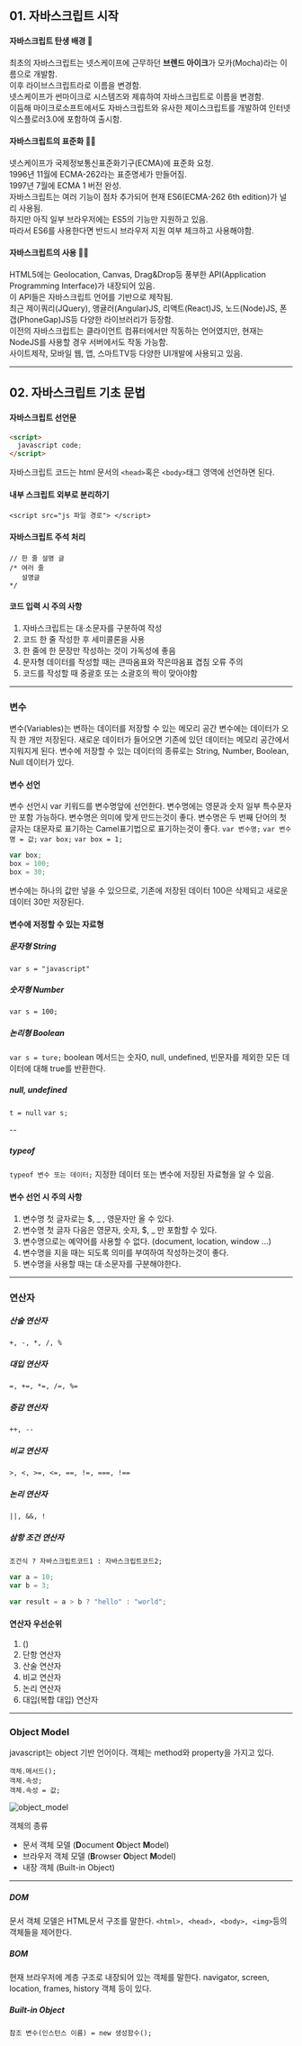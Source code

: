 ## 01. 자바스크립트 시작

#### 자바스크립트 탄생 배경 👶
최초의 자바스크립트는 넷스케이프에 근무하던 **브렌드 아이크**가 모카(Mocha)라는 이름으로 개발함.  
이후 라이브스크립트라로 이름을 변경함.  
넷스케이프가 썬마이크로 시스템즈와 제휴하여 자바스크립트로 이름을 변경함.  
이듬해 마이크로소프트에서도 자바스크립트와 유사한 제이스크립트를 개발하여 인터넷 익스플로러3.0에 포함하여 출시함.  

#### 자바스크립트의 표준화 👨‍💻
넷스케이프가 국제정보통신표준화기구(ECMA)에 표준화 요청.  
1996년 11월에 ECMA-262라는 표준명세가 만들어짐.  
1997년 7월에 ECMA 1 버전 완성.  
자바스크립트는 여러 기능이 점차 추가되어 현재 ES6(ECMA-262 6th edition)가 널리 사용됨.  
하지만 아직 일부 브라우저에는 ES5의 기능만 지원하고 있음.  
따라서 ES6를 사용한다면 반드시 브라우저 지원 여부 체크하고 사용해야함.  

#### 자바스크립트의 사용 👨‍💻
HTML5에는 Geolocation, Canvas, Drag&Drop등 풍부한 API(Application Programming Interface)가 내장되어 있음.  
이 API들은 자바스크립트 언어를 기반으로 제작됨.  
최근 제이쿼리(JQuery), 앵귤러(Angular)JS, 리액트(React)JS, 노드(Node)JS, 폰갭(PhoneGap)JS등 다양한 라이브러리가 등장함.  
이전의 자바스크립트는 클라이언트 컴퓨터에서만 작동하는 언어였지만, 현재는 NodeJS를 사용할 경우 서버에서도 작동 가능함.  
사이트제작, 모바일 웹, 앱, 스마트TV등 다양한 UI개발에 사용되고 있음.  

---

## 02. 자바스크립트 기초 문법 

#### 자바스크립트 선언문
```html
<script>
  javascript code;
</script>
```
자바스크립트 코드는 html 문서의 `<head>`혹은 `<body>`태그 영역에 선언하면 된다.

#### 내부 스크립트 외부로 분리하기
`<script src="js 파일 경로"> </script>`

#### 자바스크립트 주석 처리
```
// 한 줄 설명 글
/* 여러 줄
   설명글
*/
```

#### 코드 입력 시 주의 사항
1. 자바스크립트는 대·소문자를 구분하여 작성
2. 코드 한 줄 작성한 후 세미콜론을 사용
3. 한 줄에 한 문장만 작성하는 것이 가독성에 좋음
4. 문자형 데이터를 작성할 때는 큰따옴표와 작은따옴표 겹침 오류 주의
5. 코드를 작성할 때 중괄호 또는 소괄호의 짝이 맞아야함

---

### 변수
변수(Variables)는 변하는 데이터를 저장할 수 있는 메모리 공간
변수에는 데이터가 오직 한 개만 저장된다.
새로운 데이터가 들어오면 기존에 있던 데이터는 메모리 공간에서 지워지게 된다.
변수에 저장할 수 있는 데이터의 종류로는 String, Number, Boolean, Null 데이터가 있다.

#### 변수 선언
변수 선언시 var 키워드를 변수명앞에 선언한다.
변수명에는 영문과 숫자 일부 특수문자만 포함 가능하다.
변수명은 의미에 맞게 만드는것이 좋다.
변수명은 두 번째 단어의 첫 글자는 대문자로 표기하는 Camel표기법으로 표기하는것이 좋다.
`var 변수명;` `var 변수명 = 값;`
`var box;` `var box = 1;`
```js
var box;
box = 100;
box = 30;
```
변수에는 하나의 값만 넣을 수 있으므로, 기존에 저장된 데이터 100은 삭제되고 새로운 데이터 30만 저장된다.

#### 변수에 저정할 수 있는 자료형

##### 문자형 String
`var s = "javascript"`
##### 숫자형 Number
`var s = 100;`
##### 논리형 Boolean
`var s = ture;`
boolean 메서드는 숫자0, null, undefined, 빈문자를 제외한 모든 데이터에 대해 true를 반환한다.
##### null, undefined
`t = null` `var s;` 

--
##### typeof
`typeof 변수 또는 데이터;`
지정한 데이터 또는 변수에 저장된 자료형을 알 수 있음.

#### 변수 선언 시 주의 사항
1. 변수명 첫 글자로는 $, _ , 영문자만 올 수 있다.
2. 변수명 첫 글자 다음은 영문자, 숫자, $, _ 만 포함할 수 있다.
3. 변수명으로는 예약어를 사용할 수 없다. (document, location, window ...)
4. 변수명을 지을 때는 되도록 의미를 부여하여 작성하는것이 좋다.
5. 변수명을 사용할 때는 대·소문자를 구분해야한다.

---

### 연산자

##### 산술 연산자
`+, -, *, /, %`
##### 대입 연산자
`=, +=, *=, /=, %=`
##### 증감 연산자
`++, --`
##### 비교 연산자
`>, <, >=, <=, ==, !=, ===, !==`
##### 논리 연산자
`||, &&, !`
##### 삼항 조건 연산자
`조건식 ? 자바스크립트코드1 : 자바스크립트코드2;`
```js
var a = 10;
var b = 3;

var result = a > b ? "hello" : "world";
```

#### 연산자 우선순위
1. ()
2. 단항 연산자
3. 산술 연산자
4. 비교 연산자
5. 논리 연산자
6. 대입(복합 대입) 연산자

---


### Object Model

javascript는 object 기반 언어이다.
객체는 method와 property을 가지고 있다.

```
객체.메서드();
객체.속성;
객체.속성 = 값;
```

![object_model](https://user-images.githubusercontent.com/76121929/105486091-48039480-5cf1-11eb-836c-98d70a051abf.JPG)


객체의 종류

- 문서 객체 모델 (**D**ocument **O**bject **M**odel)
- 브라우저 객체 모델 (**B**rowser **O**bject **M**odel)
- 내장 객체 (Built-in Object)

---

##### DOM

문서 객체 모델은 HTML문서 구조를 말한다.
`<html>, <head>, <body>, <img>`등의 객체들을 제어한다.

##### BOM

현재 브라우저에 계층 구조로 내장되어 있는 객체를 말한다.
navigator, screen, location, frames, history 객체 등이 있다.

##### Built-in Object

`참조 변수(인스턴스 이름) = new 생성함수();`


